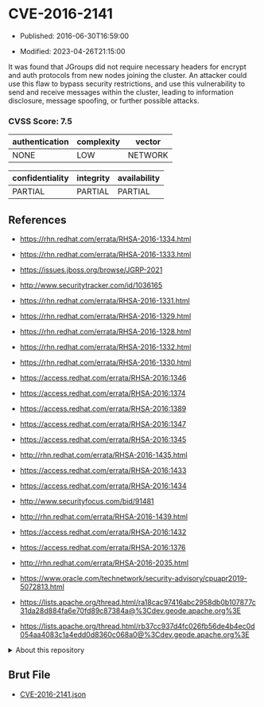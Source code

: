 # CVE-2016-2141

- Published: 2016-06-30T16:59:00

- Modified: 2023-04-26T21:15:00

It was found that JGroups did not require necessary headers for encrypt and auth protocols from new nodes joining the cluster. An attacker could use this flaw to bypass security restrictions, and use this vulnerability to send and receive messages within the cluster, leading to information disclosure, message spoofing, or further possible attacks.

### CVSS Score: **7.5**

| authentication | complexity | vector |
| --- | --- | --- |
| NONE | LOW | NETWORK |

| confidentiality | integrity | availability |
| --- | --- | --- |
| PARTIAL | PARTIAL | PARTIAL |

## References

* https://rhn.redhat.com/errata/RHSA-2016-1334.html

* https://rhn.redhat.com/errata/RHSA-2016-1333.html

* https://issues.jboss.org/browse/JGRP-2021

* http://www.securitytracker.com/id/1036165

* https://rhn.redhat.com/errata/RHSA-2016-1331.html

* https://rhn.redhat.com/errata/RHSA-2016-1329.html

* https://rhn.redhat.com/errata/RHSA-2016-1328.html

* https://rhn.redhat.com/errata/RHSA-2016-1332.html

* https://rhn.redhat.com/errata/RHSA-2016-1330.html

* https://access.redhat.com/errata/RHSA-2016:1346

* https://access.redhat.com/errata/RHSA-2016:1374

* https://access.redhat.com/errata/RHSA-2016:1389

* https://access.redhat.com/errata/RHSA-2016:1347

* https://access.redhat.com/errata/RHSA-2016:1345

* http://rhn.redhat.com/errata/RHSA-2016-1435.html

* https://access.redhat.com/errata/RHSA-2016:1433

* https://access.redhat.com/errata/RHSA-2016:1434

* http://www.securityfocus.com/bid/91481

* http://rhn.redhat.com/errata/RHSA-2016-1439.html

* https://access.redhat.com/errata/RHSA-2016:1432

* https://access.redhat.com/errata/RHSA-2016:1376

* http://rhn.redhat.com/errata/RHSA-2016-2035.html

* https://www.oracle.com/technetwork/security-advisory/cpuapr2019-5072813.html

* https://lists.apache.org/thread.html/ra18cac97416abc2958db0b107877c31da28d884fa6e70fd89c87384a@%3Cdev.geode.apache.org%3E

* https://lists.apache.org/thread.html/rb37cc937d4fc026fb56de4b4ec0d054aa4083c1a4edd0d8360c068a0@%3Cdev.geode.apache.org%3E

<details>
<summary>About this repository</summary> 

  This repository is part of the project [Live Hack CVE](https://github.com/Live-Hack-CVE). Main website can be found [www.live-hack.org](https://www.live-hack.org) 
  
  Made by [Sn0wAlice](https://github.com/Sn0wAlice) for the people that care about security and need to have a feed of the latest CVEs. Hope you enjoy it, don't forget to star the repo and follow me on [Twitter](https://twitter.com/Sn0wAlice) and [Github](https://github.com/Sn0wAlice). And that is my [personnal website](https://www.alice-snow.me/)

  - [Home Page](https://github.com/Live-Hack-CVE)
  - [Framework](https://github.com/Live-Hack-CVE/cve-framework)
  - [CVE database](https://github.com/Live-Hack-CVE/full_database)
  - [Changelog](https://github.com/Live-Hack-CVE/Changelog)
</details>

## Brut File

* [CVE-2016-2141.json](https://raw.githubusercontent.com/Live-Hack-CVE/full_database/main/cves/2016/CVE-2016-2141.json)

